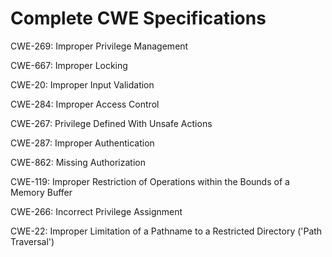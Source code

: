 

# Complete CWE Specifications

CWE-269: Improper Privilege Management

CWE-667: Improper Locking

CWE-20: Improper Input Validation

CWE-284: Improper Access Control

CWE-267: Privilege Defined With Unsafe Actions

CWE-287: Improper Authentication

CWE-862: Missing Authorization

CWE-119: Improper Restriction of Operations within the Bounds of a Memory Buffer

CWE-266: Incorrect Privilege Assignment

CWE-22: Improper Limitation of a Pathname to a Restricted Directory ('Path Traversal')